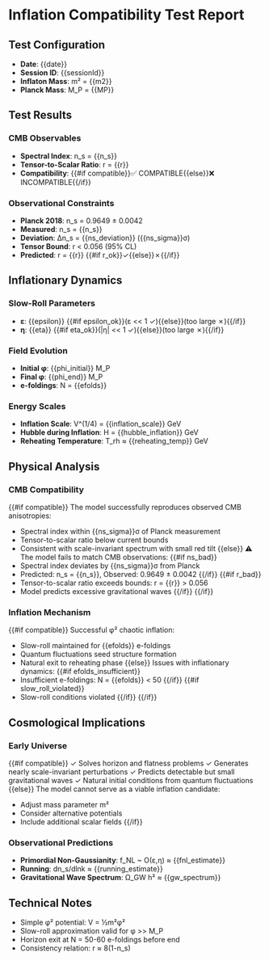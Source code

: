 # Inflation Compatibility Test Report

## Test Configuration
- **Date**: {{date}}
- **Session ID**: {{sessionId}}
- **Inflaton Mass**: m² = {{m2}}
- **Planck Mass**: M_P = {{MP}}

## Test Results

### CMB Observables
- **Spectral Index**: n_s = {{n_s}}
- **Tensor-to-Scalar Ratio**: r = {{r}}
- **Compatibility**: {{#if compatible}}✅ COMPATIBLE{{else}}❌ INCOMPATIBLE{{/if}}

### Observational Constraints
- **Planck 2018**: n_s = 0.9649 ± 0.0042
- **Measured**: n_s = {{n_s}}
- **Deviation**: Δn_s = {{ns_deviation}} ({{ns_sigma}}σ)
- **Tensor Bound**: r < 0.056 (95% CL)
- **Predicted**: r = {{r}} {{#if r_ok}}✓{{else}}✗{{/if}}

## Inflationary Dynamics

### Slow-Roll Parameters
- **ε**: {{epsilon}} {{#if epsilon_ok}}(ε << 1 ✓){{else}}(too large ✗){{/if}}
- **η**: {{eta}} {{#if eta_ok}}(|η| << 1 ✓){{else}}(too large ✗){{/if}}

### Field Evolution
- **Initial φ**: {{phi_initial}} M_P
- **Final φ**: {{phi_end}} M_P
- **e-foldings**: N = {{efolds}}

### Energy Scales
- **Inflation Scale**: V^(1/4) = {{inflation_scale}} GeV
- **Hubble during Inflation**: H = {{hubble_inflation}} GeV
- **Reheating Temperature**: T_rh ≈ {{reheating_temp}} GeV

## Physical Analysis

### CMB Compatibility
{{#if compatible}}
The model successfully reproduces observed CMB anisotropies:
- Spectral index within {{ns_sigma}}σ of Planck measurement
- Tensor-to-scalar ratio below current bounds
- Consistent with scale-invariant spectrum with small red tilt
{{else}}
⚠️ The model fails to match CMB observations:
{{#if ns_bad}}
- Spectral index deviates by {{ns_sigma}}σ from Planck
- Predicted: n_s = {{n_s}}, Observed: 0.9649 ± 0.0042
{{/if}}
{{#if r_bad}}
- Tensor-to-scalar ratio exceeds bounds: r = {{r}} > 0.056
- Model predicts excessive gravitational waves
{{/if}}
{{/if}}

### Inflation Mechanism
{{#if compatible}}
Successful φ² chaotic inflation:
- Slow-roll maintained for {{efolds}} e-foldings
- Quantum fluctuations seed structure formation
- Natural exit to reheating phase
{{else}}
Issues with inflationary dynamics:
{{#if efolds_insufficient}}
- Insufficient e-foldings: N = {{efolds}} < 50
{{/if}}
{{#if slow_roll_violated}}
- Slow-roll conditions violated
{{/if}}
{{/if}}

## Cosmological Implications

### Early Universe
{{#if compatible}}
✓ Solves horizon and flatness problems
✓ Generates nearly scale-invariant perturbations
✓ Predicts detectable but small gravitational waves
✓ Natural initial conditions from quantum fluctuations
{{else}}
The model cannot serve as a viable inflation candidate:
- Adjust mass parameter m²
- Consider alternative potentials
- Include additional scalar fields
{{/if}}

### Observational Predictions
- **Primordial Non-Gaussianity**: f_NL ~ O(ε,η) ≈ {{fnl_estimate}}
- **Running**: dn_s/dlnk ≈ {{running_estimate}}
- **Gravitational Wave Spectrum**: Ω_GW h² ≈ {{gw_spectrum}}

## Technical Notes
- Simple φ² potential: V = ½m²φ²
- Slow-roll approximation valid for φ >> M_P
- Horizon exit at N = 50-60 e-foldings before end
- Consistency relation: r ≈ 8(1-n_s)